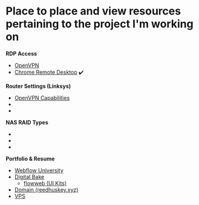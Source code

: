 # Place to place and view resources pertaining to the project I'm working on

**RDP Access**
- [OpenVPN](https://openvpn.net/)
- [Chrome Remote Desktop](https://remotedesktop.google.com/?pli=1) :heavy_check_mark:

**Router Settings (Linksys)**
  - [OpenVPN Capabilities](https://www.linksys.com/us/support-article?articleNum=157327)
  - []()
  - []()

**NAS RAID Types**
  - []()
  - []()
  - []()

**Portfolio & Resume**
  - [Webflow University](https://university.webflow.com/courses/2021-portfolio-course?video=S8CMTdl8oV4)
  - [Digital Bake](https://www.thedigitalbake.com/)
    - [flowweb (UI Kits)](https://www.flowbase.co/)
  - [Domain (reedhuskey.xyz)](https://registrar.epik.com/index/register-domain)
  - [VPS](https://www.vultr.com/products/cloud-compute/)
   
